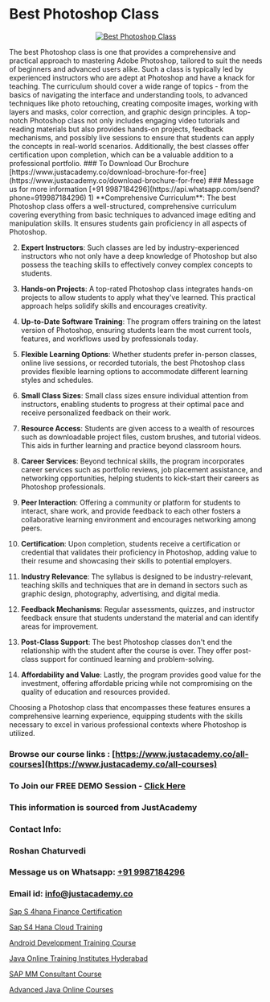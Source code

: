 # Best Photoshop Class

<p align="center">
  <a href="https://justacademy.co/course-detail/photoshop-training">
    <img src="https://justacademy.co/storage2/course_image/1676637576_course_image.webp" alt="Best Photoshop Class">
  </a>
</p>
The best Photoshop class is one that provides a comprehensive and practical approach to mastering Adobe Photoshop, tailored to suit the needs of beginners and advanced users alike. Such a class is typically led by experienced instructors who are adept at Photoshop and have a knack for teaching. The curriculum should cover a wide range of topics - from the basics of navigating the interface and understanding tools, to advanced techniques like photo retouching, creating composite images, working with layers and masks, color correction, and graphic design principles. A top-notch Photoshop class not only includes engaging video tutorials and reading materials but also provides hands-on projects, feedback mechanisms, and possibly live sessions to ensure that students can apply the concepts in real-world scenarios. Additionally, the best classes offer certification upon completion, which can be a valuable addition to a professional portfolio.
### To Download Our Brochure [https://www.justacademy.co/download-brochure-for-free](https://www.justacademy.co/download-brochure-for-free)
### Message us for more information [+91 9987184296](https://api.whatsapp.com/send?phone=919987184296)
1) **Comprehensive Curriculum**: The best Photoshop class offers a well-structured, comprehensive curriculum covering everything from basic techniques to advanced image editing and manipulation skills. It ensures students gain proficiency in all aspects of Photoshop.

2) **Expert Instructors**: Such classes are led by industry-experienced instructors who not only have a deep knowledge of Photoshop but also possess the teaching skills to effectively convey complex concepts to students.

3) **Hands-on Projects**: A top-rated Photoshop class integrates hands-on projects to allow students to apply what they've learned. This practical approach helps solidify skills and encourages creativity.

4) **Up-to-Date Software Training**: The program offers training on the latest version of Photoshop, ensuring students learn the most current tools, features, and workflows used by professionals today.

5) **Flexible Learning Options**: Whether students prefer in-person classes, online live sessions, or recorded tutorials, the best Photoshop class provides flexible learning options to accommodate different learning styles and schedules.

6) **Small Class Sizes**: Small class sizes ensure individual attention from instructors, enabling students to progress at their optimal pace and receive personalized feedback on their work.

7) **Resource Access**: Students are given access to a wealth of resources such as downloadable project files, custom brushes, and tutorial videos. This aids in further learning and practice beyond classroom hours.

8) **Career Services**: Beyond technical skills, the program incorporates career services such as portfolio reviews, job placement assistance, and networking opportunities, helping students to kick-start their careers as Photoshop professionals.

9) **Peer Interaction**: Offering a community or platform for students to interact, share work, and provide feedback to each other fosters a collaborative learning environment and encourages networking among peers.

10) **Certification**: Upon completion, students receive a certification or credential that validates their proficiency in Photoshop, adding value to their resume and showcasing their skills to potential employers.

11) **Industry Relevance**: The syllabus is designed to be industry-relevant, teaching skills and techniques that are in demand in sectors such as graphic design, photography, advertising, and digital media.

12) **Feedback Mechanisms**: Regular assessments, quizzes, and instructor feedback ensure that students understand the material and can identify areas for improvement.

13) **Post-Class Support**: The best Photoshop classes don't end the relationship with the student after the course is over. They offer post-class support for continued learning and problem-solving. 

14) **Affordability and Value**: Lastly, the program provides good value for the investment, offering affordable pricing while not compromising on the quality of education and resources provided.

Choosing a Photoshop class that encompasses these features ensures a comprehensive learning experience, equipping students with the skills necessary to excel in various professional contexts where Photoshop is utilized.

### Browse our course links : [https://www.justacademy.co/all-courses](https://www.justacademy.co/all-courses) 
### To Join our FREE DEMO Session - [Click Here](https://www.justacademy.co/register-for-course-demo)


### This information is sourced from JustAcademy
### Contact Info:
### Roshan Chaturvedi
### Message us on Whatsapp: [+91 9987184296](https://api.whatsapp.com/send?phone=919987184296)
### Email id: [info@justacademy.co](mailto:info@justacademy.co)
                
[Sap S 4hana Finance Certification](https://www.linkedin.com/pulse/sap-4hana-finance-certification-justacademy-hyderabad-jc02c/)

[Sap S4 Hana Cloud Training](https://www.linkedin.com/pulse/sap-s4-hana-cloud-training-justacademy-pune-tmsoc/)

[Android Development Training Course](https://medium.com/@pzade254/android-development-training-course-005f4d0dfb3d)

[Java Online Training Institutes Hyderabad](https://medium.com/@surajvaishnav5015/java-online-training-institutes-hyderabad-13ae74f84328)

[SAP MM Consultant Course](https://justacademyin.github.io/Articles/SAP-MM-Consultant-Course)

[Advanced Java Online Courses](https://justacademyin.github.io/justacademy/advanced-java-online-courses)

